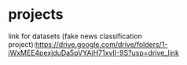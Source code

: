 # projects
link for datasets (fake news classification project):https://drive.google.com/drive/folders/1-jWxMEE4pexjduDa5pVYAjH71xvII-9S?usp=drive_link
